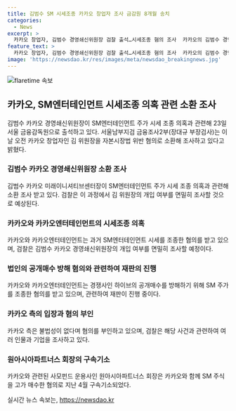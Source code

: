 ```yaml
---
title: 김범수 SM 시세조종 카카오 창업자 조사 금감원 8개월 송치
categories:
  - News
excerpt: >
  카카오 창업자, 김범수 경영쇄신위원장 검찰 출석…시세조종 혐의 조사  카카오의 김범수 경영쇄신위원장이 경쟁사 공개매수 방해를 위해 시세조종을 한 혐의로 검찰에 소환돼 조사를 받고 있다. 김 위원장의 개입 여부가 조사될 것으로 전망되며, 카카오와 카카오엔터테인먼트는 SM 주식을 고가에 매수한 혐의를 받고 있다. 함께 혐의를 받는 배재현 전 대표는 불법성을 부인하고 있다.
feature_text: >
  카카오 창업자, 김범수 경영쇄신위원장 검찰 출석…시세조종 혐의 조사  카카오의 김범수 경영쇄신위원장이 경쟁사 공개매수 방해를 위해 시세조종을 한 혐의로 검찰에 소환돼 조사를 받고 있다. 김 위원장의 개입 여부가 조사될 것으로 전망되며, 카카오와 카카오엔터테인먼트는 SM 주식을 고가에 매수한 혐의를 받고 있다. 함께 혐의를 받는 배재현 전 대표는 불법성을 부인하고 있다.
image: 'https://newsdao.kr/res/images/meta/newsdao_breakingnews.jpg'
---
```


<p><img src="https://newsdao.kr/res/images/meta/newsdao_breakingnews.jpg" alt="flaretime 속보" /></p>

<h2 data-ke-size="size26">카카오, SM엔터테인먼트 시세조종 의혹 관련 소환 조사</h2>

<p data-ke-size="size16">김범수 카카오 경영쇄신위원장이 SM엔터테인먼트 주가 시세 조종 의혹과 관련해 23일 서울 금융감독원으로 출석하고 있다. 서울남부지검 금융조사2부(장대규 부장검사)는 이날 오전 카카오 창업자인 김 위원장을 자본시장법 위반 혐의로 소환해 조사하고 있다고 밝혔다.</p>

<h3>김범수 카카오 경영쇄신위원장 소환 조사</h3>

<p data-ke-size="size16">김범수 카카오 미래이니셔티브센터장이 SM엔터테인먼트 주가 시세 조종 의혹과 관련해 소환 조사 받고 있다. 검찰은 이 과정에서 김 위원장의 개입 여부를 면밀히 조사할 것으로 예상된다.</p>

<h3>카카오와 카카오엔터테인먼트의 시세조종 의혹</h3>

<p data-ke-size="size16">카카오와 카카오엔터테인먼트는 과거 SM엔터테인먼트 시세를 조종한 혐의를 받고 있으며, 검찰은 김범수 카카오 경영쇄신위원장의 개입 여부를 면밀히 조사할 예정이다.</p>

<h3>법인의 공개매수 방해 혐의와 관련하여 재판의 진행</h3>

<p data-ke-size="size16">카카오와 카카오엔터테인먼트는 경쟁사인 하이브의 공개매수를 방해하기 위해 SM 주가를 조종한 혐의를 받고 있으며, 관련하여 재판이 진행 중이다.</p>

<h3>카카오 측의 입장과 혐의 부인</h3>

<p data-ke-size="size16">카카오 측은 불법성이 없다며 혐의를 부인하고 있으며, 검찰은 해당 사건과 관련하여 여러 인물과 기업을 조사하고 있다.</p>

<h3>원아시아파트너스 회장의 구속기소</h3>

<p data-ke-size="size16">카카오와 관련된 사모펀드 운용사인 원아시아파트너스 회장은 카카오와 함께 SM 주식을 고가 매수한 혐의로 지난 4월 구속기소되었다.</p>
실시간 뉴스 속보는, <a href="https://newsdao.kr" rel="dofollow">https://newsdao.kr</a>


